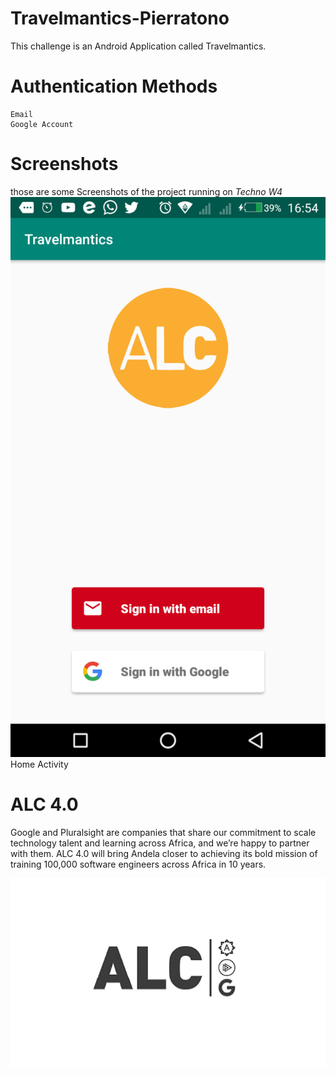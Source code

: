 # Travelmantics-Pierratono
This challenge is an Android Application called Travelmantics.
# Authentication Methods 
    Email
    Google Account
# Screenshots
those are some Screenshots of the project running on *Techno W4*
![alc4.0](/Screenshots/Home.png)
Home Activity

# ALC 4.0

Google and Pluralsight are companies that share our commitment to scale technology talent and learning across Africa, and we’re happy to partner with them. ALC 4.0 will bring Andela closer to achieving its bold mission of training 100,000 software engineers across Africa in 10 years.

![alc4.0](/Screenshots/ALC-703x422.jpg)
